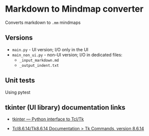 # Markdown to Mindmap converter
Converts markdown to `.mm` mindmaps
## Versions
- `main.py` - UI version; I/O only in the UI
- `main_non_ui.py` - non-UI version; I/O in dedicated files:
  - `_input_markdown.md`
  - `_output_indent.txt`

## Unit tests
Using pytest

## tkinter (UI library) documentation links

- [tkinter — Python interface to Tcl/Tk](https://docs.python.org/3.10/library/tkinter.html#a-hello-world-program)

- [Tcl8.6.14/Tk8.6.14 Documentation > Tk Commands, version 8.6.14](https://www.tcl.tk/man/tcl8.6/TkCmd/contents.htm)
